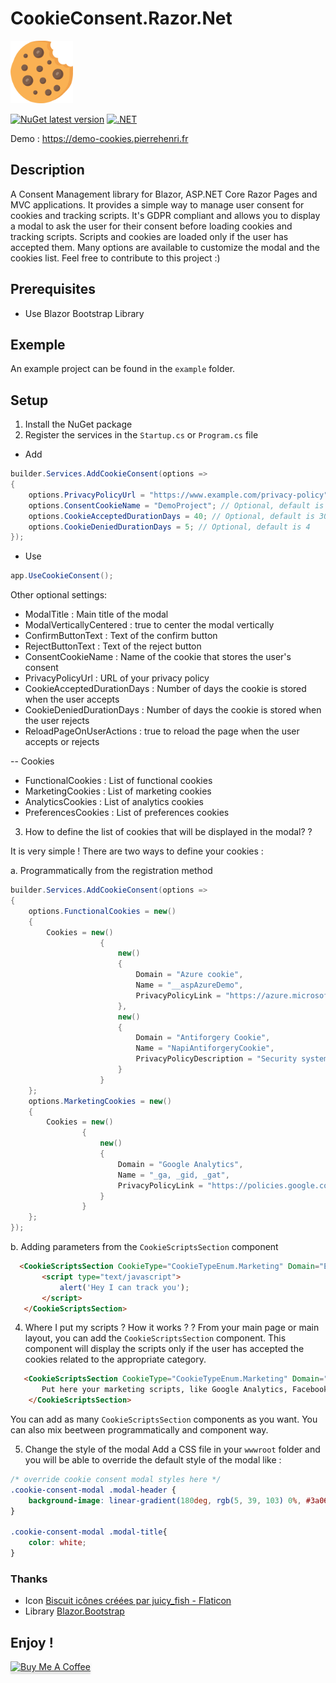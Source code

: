 ﻿# CookieConsent.Razor.Net
<img src="/src/wwwroot/img/cookie-consent-logo.png" width="100" height="100" />

[![NuGet latest version](https://badgen.net/nuget/v/CookieConsent.Razor.Net/latest)](https://nuget.org/packages/CookieConsent.Razor.Net)
[![.NET](https://github.com/phnogues/CookieConsent.Razor.Net/actions/workflows/build.yml/badge.svg)](https://github.com/phnogues/CookieConsent.Razor.Net/actions/workflows/build.yml)

Demo : https://demo-cookies.pierrehenri.fr

## Description
A Consent Management library for Blazor, ASP.NET Core Razor Pages and MVC applications. It provides a simple way to manage user consent for cookies and tracking scripts.
It's GDPR compliant and allows you to display a modal to ask the user for their consent before loading cookies and tracking scripts.
Scripts and cookies are loaded only if the user has accepted them.
Many options are available to customize the modal and the cookies list.
Feel free to contribute to this project :)

## Prerequisites
- Use Blazor Bootstrap Library

## Exemple
An example project can be found in the `example` folder.

## Setup
1. Install the NuGet package
2. Register the services in the `Startup.cs` or `Program.cs` file
- Add
```csharp
builder.Services.AddCookieConsent(options =>
{
    options.PrivacyPolicyUrl = "https://www.example.com/privacy-policy";
    options.ConsentCookieName = "DemoProject"; // Optional, default is "CookieConsent"
    options.CookieAcceptedDurationDays = 40; // Optional, default is 30
    options.CookieDeniedDurationDays = 5; // Optional, default is 4
});
```

- Use
```csharp
app.UseCookieConsent();
```

Other optional settings:
- ModalTitle : Main title of the modal
- ModalVerticallyCentered : true to center the modal vertically
- ConfirmButtonText : Text of the confirm button
- RejectButtonText : Text of the reject button
- ConsentCookieName : Name of the cookie that stores the user's consent
- PrivacyPolicyUrl : URL of your privacy policy
- CookieAcceptedDurationDays : Number of days the cookie is stored when the user accepts
- CookieDeniedDurationDays : Number of days the cookie is stored when the user rejects
- ReloadPageOnUserActions : true to reload the page when the user accepts or rejects

-- Cookies
- FunctionalCookies : List of functional cookies
- MarketingCookies : List of marketing cookies
- AnalyticsCookies : List of analytics cookies
- PreferencesCookies : List of preferences cookies

3. How to define the list of cookies that will be displayed in the modal? ?

It is very simple ! There are two ways to define your cookies :

a. Programmatically from the registration method
```csharp
builder.Services.AddCookieConsent(options =>
{
    options.FunctionalCookies = new()
    {
        Cookies = new()
                    {
                        new()
                        {
                            Domain = "Azure cookie",
                            Name = "__aspAzureDemo",
                            PrivacyPolicyLink = "https://azure.microsoft.com/en-us/explore/trusted-cloud/privacy"
                        },
                        new()
                        {
                            Domain = "Antiforgery Cookie",
                            Name = "NapiAntiforgeryCookie",
                            PrivacyPolicyDescription = "Security system (cookie-based authentication)"
                        }
                    }
    };
    options.MarketingCookies = new()
    {
        Cookies = new()
                {
                    new()
                    {
                        Domain = "Google Analytics",
                        Name = "_ga, _gid, _gat",
                        PrivacyPolicyLink = "https://policies.google.com/privacy?hl=en"
                    }
                }
    };
});
```

b. Adding parameters from the `CookieScriptsSection` component
 ```html
   <CookieScriptsSection CookieType="CookieTypeEnum.Marketing" Domain="Example" CookieNames="__toto, __titi" PrivacyPolicyLink="https://www.example.com/privacy-policy">
        <script type="text/javascript">
            alert('Hey I can track you');
        </script>
    </CookieScriptsSection>
```

4. Where I put my scripts ? How it works ?    ?
From your main page or main layout, you can add the `CookieScriptsSection` component. This component will display the scripts only if the user has accepted the cookies related to the appropriate category.
```html
   <CookieScriptsSection CookieType="CookieTypeEnum.Marketing" Domain="Example" CookieNames="_ga, _twiter" PrivacyPolicyLink="https://www.example.com/privacy-policy">
       Put here your marketing scripts, like Google Analytics, Facebook Pixel, etc.
    </CookieScriptsSection>
```
You can add as many `CookieScriptsSection` components as you want.
You can also mix beetween programmatically and component way.

5. Change the style of the modal
Add a CSS file in your `wwwroot` folder and you will be able to override the default style of the modal like : 

```css
/* override cookie consent modal styles here */
.cookie-consent-modal .modal-header {
    background-image: linear-gradient(180deg, rgb(5, 39, 103) 0%, #3a0647 70%);
}

.cookie-consent-modal .modal-title{
    color: white;
}
```

### Thanks
- Icon <a href="https://www.flaticon.com/fr/icones-gratuites/biscuit" title="biscuit icônes">Biscuit icônes créées par juicy_fish - Flaticon</a>
- Library <a href="https://demos.blazorbootstrap.com/" title="Blazor.Bootstrap">Blazor.Bootstrap</a>


## Enjoy !
<a href="https://www.buymeacoffee.com/phnogues" target="_blank"><img src="https://www.buymeacoffee.com/assets/img/custom_images/orange_img.png" alt="Buy Me A Coffee" style="height: 41px !important;width: 174px !important;box-shadow: 0px 3px 2px 0px rgba(190, 190, 190, 0.5) !important;-webkit-box-shadow: 0px 3px 2px 0px rgba(190, 190, 190, 0.5) !important;" ></a>
